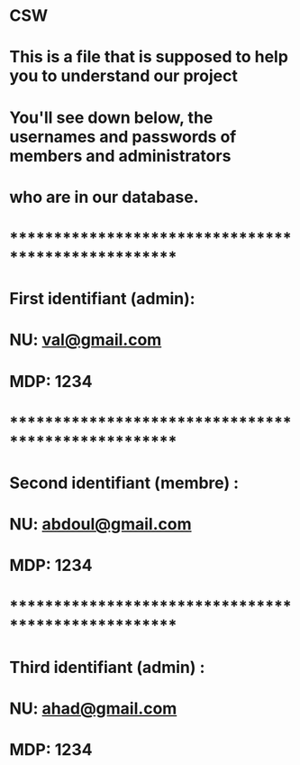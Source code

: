 # CSW
# This is a file that is supposed to help you to understand our project
# You'll see down below, the usernames and passwords of members and administrators
# who are in our database.
# ***************************************************
# First identifiant (admin): 
# NU: val@gmail.com
# MDP: 1234
# ***************************************************
# Second identifiant (membre) : 
# NU: abdoul@gmail.com
# MDP: 1234
# ***************************************************
# Third identifiant (admin) : 
# NU: ahad@gmail.com
# MDP: 1234
